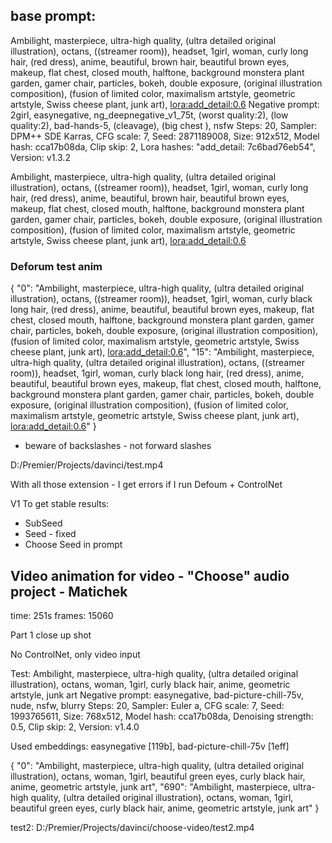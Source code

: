 
## base prompt:

Ambilight, masterpiece, ultra-high quality, (ultra detailed original illustration), octans, ((streamer room)), headset, 1girl, woman, curly long hair, (red dress), anime, beautiful, brown hair, beautiful brown eyes, makeup, flat chest, closed mouth, halftone, background monstera plant garden, gamer chair, particles, bokeh, double exposure, (original illustration composition), (fusion of limited color, maximalism artstyle, geometric artstyle, Swiss cheese plant, junk art), <lora:add_detail:0.6> 
Negative prompt: 2girl, easynegative, ng_deepnegative_v1_75t, (worst quality:2), (low quality:2), bad-hands-5, (cleavage), (big chest ), nsfw
Steps: 20, Sampler: DPM++ SDE Karras, CFG scale: 7, Seed: 2871189008, Size: 912x512, Model hash: cca17b08da, Clip skip: 2, Lora hashes: "add_detail: 7c6bad76eb54", Version: v1.3.2



Ambilight, masterpiece, ultra-high quality, (ultra detailed original illustration), octans, ((streamer room)), headset, 1girl, woman, curly long hair, (red dress), anime, beautiful, brown hair, beautiful brown eyes, makeup, flat chest, closed mouth, halftone, background monstera plant garden, gamer chair, particles, bokeh, double exposure, (original illustration composition), (fusion of limited color, maximalism artstyle, geometric artstyle, Swiss cheese plant, junk art), <lora:add_detail:0.6> 

### Deforum test anim

{
    "0": "Ambilight, masterpiece, ultra-high quality, (ultra detailed original illustration), octans, ((streamer room)), headset, 1girl, woman, curly black long hair, (red dress), anime, beautiful, beautiful brown eyes, makeup, flat chest, closed mouth, halftone, background monstera plant garden, gamer chair, particles, bokeh, double exposure, (original illustration composition), (fusion of limited color, maximalism artstyle, geometric artstyle, Swiss cheese plant, junk art), <lora:add_detail:0.6>",
    "15": "Ambilight, masterpiece, ultra-high quality, (ultra detailed original illustration), octans, ((streamer room)), headset, 1girl, woman, curly black long hair, (red dress), anime, beautiful, beautiful brown eyes, makeup, flat chest, closed mouth, halftone, background monstera plant garden, gamer chair, particles, bokeh, double exposure, (original illustration composition), (fusion of limited color, maximalism artstyle, geometric artstyle, Swiss cheese plant, junk art), <lora:add_detail:0.6>"
}

- beware of backslashes - not forward slashes

D:/Premier/Projects/davinci/test.mp4

With all those extension - I get errors if I run Defoum + ControlNet

V1
To get stable results:
- SubSeed
- Seed - fixed
- Choose Seed in prompt


## Video animation for video - "Choose" audio project - Matichek

time: 251s
frames: 15060

Part 1 close up shot

No ControlNet, only video input

Test:
Ambilight, masterpiece, ultra-high quality, (ultra detailed original illustration), octans, woman, 1girl, curly black hair, anime, geometric artstyle, junk art
Negative prompt: easynegative, bad-picture-chill-75v, nude, nsfw, blurry
Steps: 20, Sampler: Euler a, CFG scale: 7, Seed: 1993765611, Size: 768x512, Model hash: cca17b08da, Denoising strength: 0.5, Clip skip: 2, Version: v1.4.0

Used embeddings: easynegative [119b], bad-picture-chill-75v [1eff]


{
    "0": "Ambilight, masterpiece, ultra-high quality, (ultra detailed original illustration), octans, woman, 1girl, beautiful green eyes, curly black hair, anime, geometric artstyle, junk art",
    "690": "Ambilight, masterpiece, ultra-high quality, (ultra detailed original illustration), octans, woman, 1girl, beautiful green eyes, curly black hair, anime, geometric artstyle, junk art"
}


test2:
D:/Premier/Projects/davinci/choose-video/test2.mp4